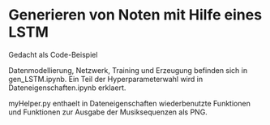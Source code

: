 # Generieren von Noten mit Hilfe eines LSTM

Gedacht als Code-Beispiel

Datenmodellierung, Netzwerk, Training und Erzeugung befinden sich in gen_LSTM.ipynb. Ein Teil der Hyperparameterwahl wird in Dateneigenschaften.ipynb erklaert.

myHelper.py enthaelt in Dateneigenschaften wiederbenutzte Funktionen und Funktionen zur Ausgabe der Musiksequenzen als PNG.
